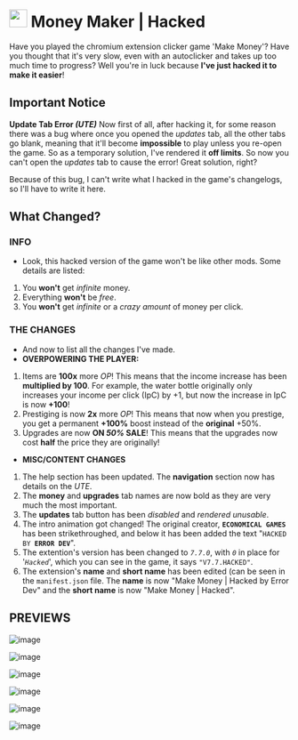 # <img src="./dollar_bill.ico" width=32 height=32> Money Maker | Hacked
Have you played the chromium extension clicker game 'Make Money'?
Have you thought that it's very slow, even with an autoclicker and takes up too much time to progress?
Well you're in luck because **I've just hacked it to make it easier**!

## Important Notice
**Update Tab Error _(UTE)_**
Now first of all, after hacking it, for some reason there was a bug where once you opened the *updates* tab, all the other tabs go blank, meaning that it'll become **impossible** to play unless you re-open the game.
So as a temporary solution, I've rendered it **off limits**. So now you can't open the _updates_ tab to cause the error! Great solution, right?

Because of this bug, I can't write what I hacked in the game's changelogs, so I'll have to write it here.

## What Changed?
### INFO
- Look, this hacked version of the game won't be like other mods. Some details are listed:
1. You **won't** get _infinite_ money.
2. Everything **won't** be _free_.
3. You **won't** get _infinite_ or a _crazy amount_ of money per click.

### THE CHANGES
- And now to list all the changes I've made.
- **OVERPOWERING THE PLAYER:**
1. Items are **100x** more _OP_! This means that the income increase has been **multiplied by 100**. For example, the water bottle originally only increases your income per click (IpC) by +1, but now the increase in IpC is now **+100**!
2. Prestiging is now **2x** more _OP_! This means that now when you prestige, you get a permanent **+100%** boost instead of the **original** +50%.
3. Upgrades are now **ON _50%_ SALE**! This means that the upgrades now cost **half** the price they are originally!

- **MISC/CONTENT CHANGES**
1. The help section has been updated. The **navigation** section now has details on the _UTE_.
2. The **money** and **upgrades** tab names are now bold as they are very much the most important.
3. The **updates** tab button has been _disabled_ and _rendered unusable_.
4. The intro animation got changed! The original creator, **`ECONOMICAL GAMES`** has been strikethroughed, and below it has been added the text "`HACKED BY `**`ERROR DEV`**".
5. The extention's version has been changed to _`7.7.0`_, with _`0`_ in place for '_`Hacked`_', which you can see in the game, it says `"V7.7.HACKED"`.
6. The extension's **name** and **short name** has been edited (can be seen in the `manifest.json` file. The **name** is now "Make Money | Hacked by Error Dev" and the **short name** is now "Make Money | Hacked".

## PREVIEWS
![image](https://github.com/3rror-dev/money-maker-hacked/assets/116144887/ecad724b-1dc9-4dc1-9c02-cfdf9ea8cd92)

![image](https://github.com/3rror-dev/money-maker-hacked/assets/116144887/e6cc6d28-0720-4df1-9f74-b13007df6c41)

![image](https://github.com/3rror-dev/money-maker-hacked/assets/116144887/5991e7f1-10e6-4c3f-9cfc-e7cc4168ad5c)

![image](https://github.com/3rror-dev/money-maker-hacked/assets/116144887/ec9df546-44af-445a-b077-85b0a68c6abc)

![image](https://github.com/3rror-dev/money-maker-hacked/assets/116144887/6281e598-73d8-40d2-b35d-8f273a9b80f9)

![image](https://github.com/3rror-dev/money-maker-hacked/assets/116144887/1fc1acaf-d4ae-43a9-a4fb-6ec2c687972d)
